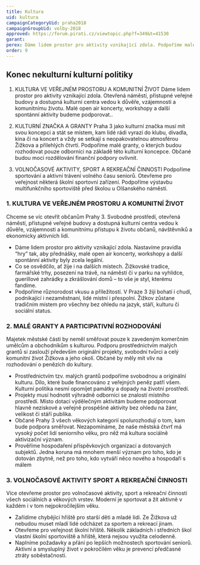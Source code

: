 ```yaml
---
title: Kultura
uid: kultura
campaignCategoryUid: praha2018
campaignGroupUid: volby-2018
approved: https://forum.pirati.cz/viewtopic.php?f=349&t=41530
garant: 
perex: Dáme lidem prostor pro aktivity vznikající zdola. Podpoříme malé granty, o kterých budou rozhodovat pouze odborníci. Podpoříme sportování a aktivní trávení volného času seniorů.
order: 9
---
```


## Konec nekulturní kulturní politiky

1. KULTURA VE VEŘEJNÉM PROSTORU A KOMUNITNÍ ŽIVOT
Dáme lidem prostor pro aktivity vznikající zdola. Otevřená náměstí, přístupné veřejné budovy a dostupná kulturní centra vedou k důvěře, vzájemnosti a komunitnímu životu. Malé open air koncerty, workshopy a další spontánní aktivity budeme podporovat..
  
2. KULTURNÍ ZNAČKA A GRANTY
Praha 3 jako kulturní značka musí mít svou koncepci a stát se místem, kam lidé rádi vyrazí do klubu, divadla, kina či na koncert a vždy se setkají s neopakovatelnou atmosférou Žižkova a přilehlých čtvrtí. Podpoříme malé granty, o kterých budou rozhodovat pouze odborníci na základě této kulturní koncepce. Občané budou moci rozdělování finanční podpory ovlivnit.
  
3. VOLNOČASOVÉ AKTIVITY, SPORT A REKREAČNÍ ČINNOSTI
Podpoříme sportování a aktivní trávení volného času seniorů. Otevřeme pro veřejnost některá školní sportovní zařízení. Podpoříme výstavbu multifunkčního sportoviště před školou u Olšanského náměstí. 


### 1. KULTURA VE VEŘEJNÉM PROSTORU A KOMUNITNÍ ŽIVOT
Chceme se víc otevřít občanům Prahy 3. Svobodné prostředí, otevřená náměstí, přístupné veřejné budovy a dostupná kulturní centra vedou k důvěře, vzájemnosti a komunitnímu přístupu k životu občanů, návštěvníků a ekonomicky aktivních lidí.
 
- Dáme lidem prostor pro aktivity vznikající zdola. Nastavíme pravidla “hry” tak, aby přednášky, malé open air koncerty, workshopy a další spontánní aktivity byly zcela legální.
- Co se osvědčilo, ať žije i na dalších místech. Žižkovské tradice, farmářské trhy, posezení na trávě, na náměstí či v parku na vyhlídce, guerillové zahrádky a zkrášlování domů – to vše je styl, kterému fandíme.
- Podpoříme různorodost vkusu a příležitostí. V Praze 3 žijí bohatí i chudí, podnikající i nezaměstnaní, lidé místní i přespolní. Žižkov zůstane tradičním místem pro všechny bez ohledu na jazyk, stáří, kulturu či sociální status.
 
 
### 2. MALÉ GRANTY A PARTICIPATIVNÍ ROZHODOVÁNÍ
Majetek městské části by neměl směřovat pouze k zavedeným komerčním umělcům a obchodníkům s kulturou. Podporu prostřednictvím malých grantů si zaslouží především originální projekty, svobodní tvůrci a celý komunitní život Žižkova a jeho okolí. Občané by měly mít vliv na rozhodování o penězích do kultury.
 
- Prostřednictvím tzv. malých grantů podpoříme svobodnou a originální kulturu. Dílo, které bude financováno z veřejných peněz patří všem. Kulturní politika nesmí opomíjet památky a dopady na životní prostředí.
- Projekty musí hodnotit výhradně odborníci se znalostí místního prostředí. Místo dotací výdělečným aktivitám budeme podporovat hlavně neziskové a veřejně prospěšné aktivity bez ohledu na žánr, velikost či stáří publika.
- Občané Prahy 3 všech věkových kategorií spolurozhodují o tom, kam bude podpora směřovat. Nezapomínáme, že naše městská čtvrť má vysoký počet lidí seniorního věku, pro něž má kultura sociálně aktivizační význam.
- Prověříme hospodaření příspěvkových organizací a dotovaných subjektů. Jedna koruna má mnohem menší význam pro toho, kdo je dotován zbytně, než pro toho, kdo vytváří něco nového a hospodaří s málem
 
### 3. VOLNOČASOVÉ AKTIVITY SPORT A REKREAČNÍ ČINNOSTI
Více otevřeme prostor pro volnočasové aktivity, sport a rekreační činnosti všech sociálních a věkových vrstev. Moderní je sportovat a žít aktivně v každém i v tom nejpokročilejším věku.
 
- Zařídíme chybějící hřiště pro starší děti a mladé lidi. Ze Žižkova už nebudou muset mladí lidé odcházet za sportem a rekreací jinam.
- Otevřeme pro veřejnost školní hřiště. Několik základních i středních škol vlastní školní sportoviště a hřiště, která nejsou využita celodenně.
- Naplníme požadavky a přání po lepších možnostech sportování seniorů. Aktivní a smysluplný život v pokročilém věku je prevencí předčasné ztráty soběstačnosti.

